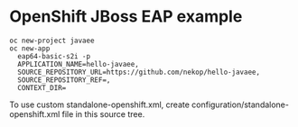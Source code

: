 # OpenShift JBoss EAP example

```
oc new-project javaee
oc new-app
  eap64-basic-s2i -p
  APPLICATION_NAME=hello-javaee,
  SOURCE_REPOSITORY_URL=https://github.com/nekop/hello-javaee,
  SOURCE_REPOSITORY_REF=,
  CONTEXT_DIR=
```

To use custom standalone-openshift.xml, create configuration/standalone-openshift.xml file in this source tree.
